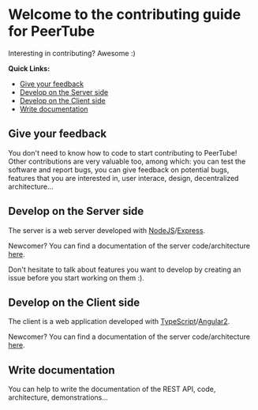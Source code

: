 # Welcome to the contributing guide for PeerTube

Interesting in contributing? Awesome :)

**Quick Links:**

  * [Give your feedback](#give-your-feedback)
  * [Develop on the Server side](#develop-on-the-server-side)
  * [Develop on the Client side](#develop-on-the-client-side)
  * [Write documentation](#write-documentation)


## Give your feedback

You don't need to know how to code to start contributing to PeerTube! Other
contributions are very valuable too, among which: you can test the software and
report bugs, you can give feedback on potential bugs, features that you are
interested in, user interace, design, decentralized architecture...


## Develop on the Server side

The server is a web server developed with
[NodeJS](https://nodejs.org)/[Express](http://expressjs.com).

Newcomer? You can find a documentation of the server code/architecture
[here](https://github.com/Chocobozzz/PeerTube/blob/master/support/doc/server/code.md).

Don't hesitate to talk about features you want to develop by creating an issue
before you start working on them :).


## Develop on the Client side

The client is a web application developed with
[TypeScript](https://www.typescriptlang.org/)/[Angular2](https://angular.io/).

Newcomer? You can find a documentation of the server code/architecture
[here](https://github.com/Chocobozzz/PeerTube/blob/master/support/doc/client/code.md).


## Write documentation

You can help to write the documentation of the REST API, code, architecture,
demonstrations...
